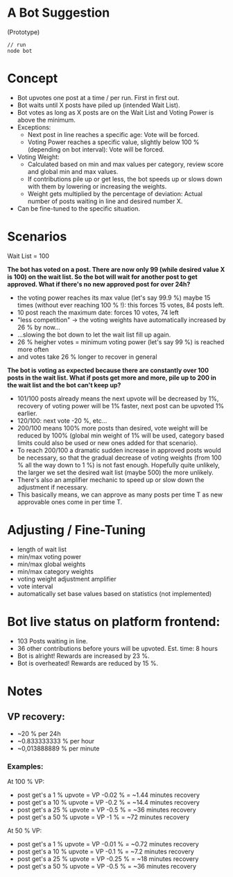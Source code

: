 # A Bot Suggestion

(Prototype)

```
// run
node bot
```

# Concept

- Bot upvotes one post at a time / per run. First in first out.
- Bot waits until X posts have piled up (intended Wait List).
- Bot votes as long as X posts are on the Wait List and Voting Power is above the minimum.
- Exceptions:
    - Next post in line reaches a specific age: Vote will be forced.
    - Voting Power reaches a specific value, slightly below 100 % (depending on bot interval): Vote will be forced.
- Voting Weight:
    - Calculated based on min and max values per category, review score and global min and max values.
    - If contributions pile up or get less, the bot speeds up or slows down with them by lowering or increasing the weights.
    - Weight gets multiplied by the percentage of deviation: Actual number of posts waiting in line and desired number X.
- Can be fine-tuned to the specific situation.  

# Scenarios

Wait List = 100

**The bot has voted on a post. There are now only 99 (while desired value X is 100) on the wait list. So the bot will wait for another post to get approved. What if there's no new approved post for over 24h?**

- the voting power reaches its max value (let's say 99.9 %) maybe 15 times (without ever reaching 100 % !): this forces 15 votes, 84 posts left.
- 10 post reach the maximum date: forces 10 votes, 74 left
- "less competition" -> the voting weights have automatically increased by 26 % by now... 
- ...slowing the bot down to let the wait list fill up again.
- 26 % heigher votes = minimum voting power (let's say 99 %) is reached more often
- and votes take 26 % longer to recover in general

**The bot is voting as expected because there are constantly over 100 posts in the wait list. What if posts get more and more, pile up to 200 in the wait list and the bot can't keep up?**

- 101/100 posts already means the next upvote will be decreased by 1%, recovery of voting power will be 1% faster, next post can be upvoted 1% earlier.
- 120/100: next vote -20 %, etc...
- 200/100 means 100% more posts than desired, vote weight will be reduced by 100% (global min weight of 1% will be used, category based limits could also be used or new ones added for that scenario).
- To reach 200/100 a dramatic sudden increase in approved posts would be necessary, so that the gradual decrease of voting weights (from 100 % all the way down to 1 %) is not fast enough. Hopefully quite unlikely, the larger we set the desired wait list (maybe 500) the more unlikely.
- There's also an amplifier mechanic to speed up or slow down the adjustment if necessary.
- This basically means, we can approve as many posts per time T as new approvable ones come in per time T.

# Adjusting / Fine-Tuning

- length of wait list
- min/max voting power
- min/max global weights 
- min/max category weights
- voting weight adjustment amplifier
- vote interval
- automatically set base values based on statistics (not implemented)

# Bot live status on platform frontend:

- 103 Posts waiting in line.
- 36 other contributions before yours will be upvoted. Est. time: 8 hours
- Bot is alright! Rewards are increased by 23 %.
- Bot is overheated! Rewards are reduced by 15 %.

# Notes

## VP recovery:
 
- ~20 % per 24h
- ~0.833333333 % per hour
- ~0,013888889 % per minute

### Examples:
 
At 100 % VP:
- post get's a 1 % upvote = VP -0.02 % = ~1.44 minutes recovery
- post get's a 10 % upvote = VP -0.2 % = ~14.4 minutes recovery
- post get's a 25 % upvote = VP -0.5 % = ~36 minutes recovery
- post get's a 50 % upvote = VP -1 % = ~72 minutes recovery

At 50 % VP:
- post get's a 1 % upvote = VP -0.01 % = ~0.72 minutes recovery
- post get's a 10 % upvote = VP -0.1 % = ~7.2 minutes recovery
- post get's a 25 % upvote = VP -0.25 % = ~18 minutes recovery
- post get's a 50 % upvote = VP -0.5 % = ~36 minutes recovery
